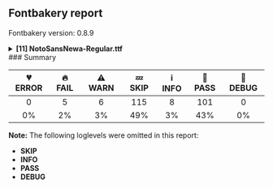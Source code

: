## Fontbakery report

Fontbakery version: 0.8.9

<details><summary><b>[11] NotoSansNewa-Regular.ttf</b></summary><div><details><summary>🔥 <b>FAIL:</b> Check Google Fonts glyph coverage. (<a href="https://font-bakery.readthedocs.io/en/stable/fontbakery/profiles/googlefonts.html#com.google.fonts/check/glyph_coverage">com.google.fonts/check/glyph_coverage</a>)</summary><div>


* 🔥 **FAIL** Missing required codepoints:

	- 0x00AF (MACRON)
 [code: missing-codepoints]
</div></details><details><summary>🔥 <b>FAIL:</b> Check copyright namerecords match license file. (<a href="https://font-bakery.readthedocs.io/en/stable/fontbakery/profiles/googlefonts.html#com.google.fonts/check/name/license">com.google.fonts/check/name/license</a>)</summary><div>


* 🔥 **FAIL** License file OFL.txt exists but NameID 13 (LICENSE DESCRIPTION) value on platform 3 (WINDOWS) is not specified for that. Value was: "This Font Software is licensed under the SIL Open Font License, Version 1.1. This Font Software is distributed on an "AS IS" BASIS, WITHOUT WARRANTIES OR CONDITIONS OF ANY KIND, either express or implied. See the SIL Open Font License for the specific language, permissions and limitations governing your use of this Font Software." Must be changed to "This Font Software is licensed under the SIL Open Font License, Version 1.1. This license is available with a FAQ at: https://scripts.sil.org/OFL" [code: wrong]
</div></details><details><summary>🔥 <b>FAIL:</b> Copyright notices match canonical pattern in fonts (<a href="https://font-bakery.readthedocs.io/en/stable/fontbakery/profiles/googlefonts.html#com.google.fonts/check/font_copyright">com.google.fonts/check/font_copyright</a>)</summary><div>


* 🔥 **FAIL** Name Table entry: Copyright notices should match a pattern similar to: "Copyright 2019 The Familyname Project Authors (git url)"
But instead we have got:
"Copyright 2018-2022 Google Inc. All Rights Reserved." [code: bad-notice-format]
</div></details><details><summary>🔥 <b>FAIL:</b> OS/2.fsSelection bit 7 (USE_TYPO_METRICS) is set in all fonts. (<a href="https://font-bakery.readthedocs.io/en/stable/fontbakery/profiles/googlefonts.html#com.google.fonts/check/os2/use_typo_metrics">com.google.fonts/check/os2/use_typo_metrics</a>)</summary><div>


* 🔥 **FAIL** OS/2.fsSelection bit 7 (USE_TYPO_METRICS) wasNOT set in the following fonts: ['fonts/NotoSansNewa/googlefonts/ttf/NotoSansNewa-Regular.ttf']. [code: missing-os2-fsselection-bit7]
</div></details><details><summary>🔥 <b>FAIL:</b> Check that texts shape as per expectation (<a href="https://font-bakery.readthedocs.io/en/stable/fontbakery/profiles/<Section: Shaping Checks>.html#com.google.fonts/check/shaping/regression">com.google.fonts/check/shaping/regression</a>)</summary><div>


* 🔥 **FAIL** qa/shaping_tests/newa.json: Expected and actual shaping not matching
<div class="shaping">


<style type="text/css">
    @font-face {font-family: "TestFont"; src: url(../../fonts/NotoSansNewa/googlefonts/ttf/NotoSansNewa-Regular.ttf);}
    .tf { font-family: "TestFont"; }
    .shaping pre { font-size: 1.2rem; }
    .shaping li {
        font-size: 1.2rem;
        border-top: 1px solid #ddd;
        padding: 12px;
        margin-top: 12px;
    }
    .shaping-svg {
        height: 100px;
        margin: 10px;
        transform: matrix(1, 0, 0, -1, 0, 0);
    }
</style>

<h4>qa/shaping_tests/newa.json: Expected and actual shaping not matching</h4>


</div>
<div class="shaping">

<li>Shaping did not match: <span class="tf">𑐬𑐸𑐭𑐹𑐕𑑂𑐴</span> (Added by SIESTA)</li>


<pre>Expected: Ru=0+740|Rha=2+691|UU.sm=2@-201,0+0|Cha.icd=4+525|Ha.cd=4@54,0+0</pre>



<pre>Got     : Ru=0+740|Rha=2+691|UU.sm=2@-201,0+0|Cha.icd=4+525|Ha.cd=4@-94,0+0</pre>



<pre>                                                                    ^
</pre>


Got: <svg class="shaping-svg" xmlns="http://www.w3.org/2000/svg" viewBox="0 0 1956 2432" transform="matrix(1 0 0 -1 0 0)">
<path d="M355.0,0.0L355.0,316.0Q335.0,325.0 312.0,325.0Q285.0,325.0 263.5,314.5Q242.0,304.0 219.5,293.0Q197.0,282.0 166.0,282.0Q150.0,282.0 128.5,286.0Q107.0,290.0 90.0,297.0L105.0,367.0Q119.0,362.0 137.0,358.0Q155.0,354.0 170.0,354.0Q198.0,354.0 219.5,365.0Q241.0,376.0 264.0,386.5Q287.0,397.0 317.0,397.0Q335.0,397.0 355.0,392.0L355.0,551.0L0.0,551.0L0.0,622.0L750.0,622.0L750.0,551.0L436.0,551.0L436.0,382.0Q480.0,395.0 519.0,395.0Q594.0,395.0 635.0,361.0Q676.0,327.0 676.0,266.0Q676.0,220.0 649.0,188.5Q622.0,157.0 577.0,142.0L700.0,21.0L650.0,-33.0L493.0,130.0L493.0,186.0Q539.0,186.0 569.0,205.0Q599.0,224.0 599.0,260.0Q599.0,293.0 574.5,308.5Q550.0,324.0 519.0,324.0Q495.0,324.0 475.0,318.5Q455.0,313.0 436.0,304.0L436.0,0.0L355.0,0.0Z"  transform="translate(0, 896)"/>
<path d="M399.0,0.0L318.0,0.0L318.0,139.0Q309.0,144.0 298.0,147.0Q287.0,150.0 275.0,150.0Q253.0,150.0 235.0,141.5Q217.0,133.0 197.5,125.0Q178.0,117.0 151.0,117.0Q129.0,117.0 106.0,124.5Q83.0,132.0 66.0,142.0L80.0,197.0Q94.0,189.0 111.0,182.5Q128.0,176.0 148.0,176.0Q173.0,176.0 193.5,184.0Q214.0,192.0 233.5,200.5Q253.0,209.0 277.0,209.0Q296.0,209.0 318.0,202.0L318.0,294.0Q292.0,290.0 268.0,286.5Q244.0,283.0 218.0,283.0Q182.0,283.0 148.5,294.5Q115.0,306.0 93.0,330.5Q71.0,355.0 71.0,394.0Q71.0,432.0 93.5,456.5Q116.0,481.0 151.0,496.0Q186.0,511.0 223.0,521.0Q253.0,529.0 280.5,535.5Q308.0,542.0 327.0,551.0L0.0,551.0L0.0,622.0L701.0,622.0L701.0,551.0L429.0,551.0Q417.0,522.0 388.5,503.5Q360.0,485.0 323.5,473.5Q287.0,462.0 252.0,455.0Q211.0,447.0 181.0,436.0Q151.0,425.0 151.0,399.0Q151.0,382.0 167.5,369.5Q184.0,357.0 224.0,357.0Q250.0,357.0 284.5,361.5Q319.0,366.0 356.0,370.5Q393.0,375.0 427.0,375.0Q494.0,375.0 534.0,350.0Q574.0,325.0 592.5,284.0Q611.0,243.0 611.0,194.0L611.0,0.0L530.0,0.0L530.0,191.0Q530.0,213.0 521.0,239.5Q512.0,266.0 488.5,285.0Q465.0,304.0 419.0,304.0Q409.0,304.0 399.0,304.0L399.0,0.0Z"  transform="translate(740, 896)"/>
<path d="M-48.0,-196.0Q-79.0,-158.0 -111.0,-132.0Q-131.0,-166.0 -166.5,-183.0Q-202.0,-200.0 -243.0,-200.0Q-286.0,-200.0 -311.0,-175.0Q-336.0,-150.0 -336.0,-113.0Q-336.0,-77.0 -308.0,-49.0Q-280.0,-21.0 -231.0,-21.0Q-202.0,-21.0 -172.0,-30.0L-172.0,10.0L-91.0,10.0L-91.0,-55.0Q-91.0,-62.0 -91.0,-68.0Q-42.0,-100.0 0.0,-148.0L-48.0,-196.0ZM-270.0,-109.0Q-270.0,-123.0 -260.5,-131.0Q-251.0,-139.0 -238.0,-139.0Q-214.0,-139.0 -199.5,-124.5Q-185.0,-110.0 -179.0,-92.0Q-206.0,-82.0 -233.0,-82.0Q-270.0,-82.0 -270.0,-109.0Z"  transform="translate(1230, 896)"/>
<path d="M0.0,551.0L0.0,622.0L535.0,622.0L535.0,551.0L340.0,551.0L340.0,459.0Q380.0,452.0 414.5,437.0Q449.0,422.0 469.5,400.5Q490.0,379.0 490.0,352.0Q490.0,315.0 458.0,294.0Q426.0,273.0 376.0,273.0Q359.0,273.0 326.0,279.0Q293.0,285.0 271.0,302.0Q224.0,273.0 172.0,273.0Q117.0,273.0 88.5,294.0Q60.0,315.0 60.0,349.0Q60.0,372.0 73.0,391.0Q86.0,410.0 109.0,424.0Q77.0,441.0 61.5,468.5Q46.0,496.0 32.0,516.0Q63.0,520.0 85.0,529.5Q107.0,539.0 125.0,551.0L0.0,551.0ZM112.0,491.0Q120.0,478.0 137.0,467.5Q154.0,457.0 178.0,457.0Q198.0,457.0 220.5,461.0Q243.0,465.0 259.0,471.0L259.0,551.0L210.0,551.0Q207.0,549.0 203.0,547.0Q180.0,533.0 162.0,516.0Q144.0,499.0 112.0,491.0ZM131.0,351.0Q131.0,322.0 180.0,322.0Q211.0,322.0 235.0,348.0Q259.0,374.0 259.0,411.0L259.0,419.0Q193.0,415.0 162.0,395.0Q131.0,375.0 131.0,351.0ZM419.0,352.0Q419.0,368.0 396.5,385.5Q374.0,403.0 340.0,413.0Q339.0,391.0 332.0,372.5Q325.0,354.0 313.0,339.0Q326.0,329.0 341.0,325.5Q356.0,322.0 368.0,322.0Q419.0,322.0 419.0,352.0Z"  transform="translate(1431, 896)"/>
<path d="M-329.0,-26.0Q-350.0,-6.0 -368.5,21.5Q-387.0,49.0 -387.0,80.0Q-387.0,93.0 -383.5,104.0Q-380.0,115.0 -374.0,124.0Q-387.0,140.0 -387.0,163.0Q-387.0,191.0 -368.0,207.5Q-349.0,224.0 -320.5,234.0Q-292.0,244.0 -263.5,251.5Q-235.0,259.0 -216.0,268.5Q-197.0,278.0 -197.0,294.0L-197.0,310.0L-116.0,310.0L-116.0,297.0Q-116.0,264.0 -136.5,246.0Q-157.0,228.0 -187.5,219.0Q-218.0,210.0 -248.5,204.5Q-279.0,199.0 -299.5,192.0Q-320.0,185.0 -320.0,170.0Q-320.0,155.0 -307.5,151.5Q-295.0,148.0 -271.0,148.0Q-248.0,148.0 -225.0,151.5Q-202.0,155.0 -177.0,155.0Q-127.0,155.0 -101.5,132.5Q-76.0,110.0 -76.0,72.0Q-76.0,36.0 -93.5,14.0Q-111.0,-8.0 -120.0,-16.0L-173.0,10.0Q-167.0,16.0 -157.0,31.0Q-147.0,46.0 -147.0,68.0Q-147.0,79.0 -153.5,88.5Q-160.0,98.0 -186.0,98.0Q-206.0,98.0 -226.5,94.0Q-247.0,90.0 -271.0,90.0Q-294.0,90.0 -313.0,93.0Q-315.0,86.0 -315.0,77.0Q-315.0,52.0 -302.0,35.5Q-289.0,19.0 -272.0,2.0L-329.0,-26.0Z"  transform="translate(1862, 896)"/>
</svg>
 Expected: <svg class="shaping-svg" xmlns="http://www.w3.org/2000/svg" viewBox="0 0 1956 2432" transform="matrix(1 0 0 -1 0 0)">
<path d="M355.0,0.0L355.0,316.0Q335.0,325.0 312.0,325.0Q285.0,325.0 263.5,314.5Q242.0,304.0 219.5,293.0Q197.0,282.0 166.0,282.0Q150.0,282.0 128.5,286.0Q107.0,290.0 90.0,297.0L105.0,367.0Q119.0,362.0 137.0,358.0Q155.0,354.0 170.0,354.0Q198.0,354.0 219.5,365.0Q241.0,376.0 264.0,386.5Q287.0,397.0 317.0,397.0Q335.0,397.0 355.0,392.0L355.0,551.0L0.0,551.0L0.0,622.0L750.0,622.0L750.0,551.0L436.0,551.0L436.0,382.0Q480.0,395.0 519.0,395.0Q594.0,395.0 635.0,361.0Q676.0,327.0 676.0,266.0Q676.0,220.0 649.0,188.5Q622.0,157.0 577.0,142.0L700.0,21.0L650.0,-33.0L493.0,130.0L493.0,186.0Q539.0,186.0 569.0,205.0Q599.0,224.0 599.0,260.0Q599.0,293.0 574.5,308.5Q550.0,324.0 519.0,324.0Q495.0,324.0 475.0,318.5Q455.0,313.0 436.0,304.0L436.0,0.0L355.0,0.0Z"  transform="translate(0, 896)"/>
<path d="M399.0,0.0L318.0,0.0L318.0,139.0Q309.0,144.0 298.0,147.0Q287.0,150.0 275.0,150.0Q253.0,150.0 235.0,141.5Q217.0,133.0 197.5,125.0Q178.0,117.0 151.0,117.0Q129.0,117.0 106.0,124.5Q83.0,132.0 66.0,142.0L80.0,197.0Q94.0,189.0 111.0,182.5Q128.0,176.0 148.0,176.0Q173.0,176.0 193.5,184.0Q214.0,192.0 233.5,200.5Q253.0,209.0 277.0,209.0Q296.0,209.0 318.0,202.0L318.0,294.0Q292.0,290.0 268.0,286.5Q244.0,283.0 218.0,283.0Q182.0,283.0 148.5,294.5Q115.0,306.0 93.0,330.5Q71.0,355.0 71.0,394.0Q71.0,432.0 93.5,456.5Q116.0,481.0 151.0,496.0Q186.0,511.0 223.0,521.0Q253.0,529.0 280.5,535.5Q308.0,542.0 327.0,551.0L0.0,551.0L0.0,622.0L701.0,622.0L701.0,551.0L429.0,551.0Q417.0,522.0 388.5,503.5Q360.0,485.0 323.5,473.5Q287.0,462.0 252.0,455.0Q211.0,447.0 181.0,436.0Q151.0,425.0 151.0,399.0Q151.0,382.0 167.5,369.5Q184.0,357.0 224.0,357.0Q250.0,357.0 284.5,361.5Q319.0,366.0 356.0,370.5Q393.0,375.0 427.0,375.0Q494.0,375.0 534.0,350.0Q574.0,325.0 592.5,284.0Q611.0,243.0 611.0,194.0L611.0,0.0L530.0,0.0L530.0,191.0Q530.0,213.0 521.0,239.5Q512.0,266.0 488.5,285.0Q465.0,304.0 419.0,304.0Q409.0,304.0 399.0,304.0L399.0,0.0Z"  transform="translate(740, 896)"/>
<path d="M-48.0,-196.0Q-79.0,-158.0 -111.0,-132.0Q-131.0,-166.0 -166.5,-183.0Q-202.0,-200.0 -243.0,-200.0Q-286.0,-200.0 -311.0,-175.0Q-336.0,-150.0 -336.0,-113.0Q-336.0,-77.0 -308.0,-49.0Q-280.0,-21.0 -231.0,-21.0Q-202.0,-21.0 -172.0,-30.0L-172.0,10.0L-91.0,10.0L-91.0,-55.0Q-91.0,-62.0 -91.0,-68.0Q-42.0,-100.0 0.0,-148.0L-48.0,-196.0ZM-270.0,-109.0Q-270.0,-123.0 -260.5,-131.0Q-251.0,-139.0 -238.0,-139.0Q-214.0,-139.0 -199.5,-124.5Q-185.0,-110.0 -179.0,-92.0Q-206.0,-82.0 -233.0,-82.0Q-270.0,-82.0 -270.0,-109.0Z"  transform="translate(1230, 896)"/>
<path d="M0.0,551.0L0.0,622.0L535.0,622.0L535.0,551.0L340.0,551.0L340.0,459.0Q380.0,452.0 414.5,437.0Q449.0,422.0 469.5,400.5Q490.0,379.0 490.0,352.0Q490.0,315.0 458.0,294.0Q426.0,273.0 376.0,273.0Q359.0,273.0 326.0,279.0Q293.0,285.0 271.0,302.0Q224.0,273.0 172.0,273.0Q117.0,273.0 88.5,294.0Q60.0,315.0 60.0,349.0Q60.0,372.0 73.0,391.0Q86.0,410.0 109.0,424.0Q77.0,441.0 61.5,468.5Q46.0,496.0 32.0,516.0Q63.0,520.0 85.0,529.5Q107.0,539.0 125.0,551.0L0.0,551.0ZM112.0,491.0Q120.0,478.0 137.0,467.5Q154.0,457.0 178.0,457.0Q198.0,457.0 220.5,461.0Q243.0,465.0 259.0,471.0L259.0,551.0L210.0,551.0Q207.0,549.0 203.0,547.0Q180.0,533.0 162.0,516.0Q144.0,499.0 112.0,491.0ZM131.0,351.0Q131.0,322.0 180.0,322.0Q211.0,322.0 235.0,348.0Q259.0,374.0 259.0,411.0L259.0,419.0Q193.0,415.0 162.0,395.0Q131.0,375.0 131.0,351.0ZM419.0,352.0Q419.0,368.0 396.5,385.5Q374.0,403.0 340.0,413.0Q339.0,391.0 332.0,372.5Q325.0,354.0 313.0,339.0Q326.0,329.0 341.0,325.5Q356.0,322.0 368.0,322.0Q419.0,322.0 419.0,352.0Z"  transform="translate(1431, 896)"/>
<path d="M-329.0,-26.0Q-350.0,-6.0 -368.5,21.5Q-387.0,49.0 -387.0,80.0Q-387.0,93.0 -383.5,104.0Q-380.0,115.0 -374.0,124.0Q-387.0,140.0 -387.0,163.0Q-387.0,191.0 -368.0,207.5Q-349.0,224.0 -320.5,234.0Q-292.0,244.0 -263.5,251.5Q-235.0,259.0 -216.0,268.5Q-197.0,278.0 -197.0,294.0L-197.0,310.0L-116.0,310.0L-116.0,297.0Q-116.0,264.0 -136.5,246.0Q-157.0,228.0 -187.5,219.0Q-218.0,210.0 -248.5,204.5Q-279.0,199.0 -299.5,192.0Q-320.0,185.0 -320.0,170.0Q-320.0,155.0 -307.5,151.5Q-295.0,148.0 -271.0,148.0Q-248.0,148.0 -225.0,151.5Q-202.0,155.0 -177.0,155.0Q-127.0,155.0 -101.5,132.5Q-76.0,110.0 -76.0,72.0Q-76.0,36.0 -93.5,14.0Q-111.0,-8.0 -120.0,-16.0L-173.0,10.0Q-167.0,16.0 -157.0,31.0Q-147.0,46.0 -147.0,68.0Q-147.0,79.0 -153.5,88.5Q-160.0,98.0 -186.0,98.0Q-206.0,98.0 -226.5,94.0Q-247.0,90.0 -271.0,90.0Q-294.0,90.0 -313.0,93.0Q-315.0,86.0 -315.0,77.0Q-315.0,52.0 -302.0,35.5Q-289.0,19.0 -272.0,2.0L-329.0,-26.0Z"  transform="translate(2010, 896)"/>
</svg>


</div> [code: shaping-regression]
</div></details><details><summary>⚠ <b>WARN:</b> Ensure fonts have ScriptLangTags declared on the 'meta' table. (<a href="https://font-bakery.readthedocs.io/en/stable/fontbakery/profiles/googlefonts.html#com.google.fonts/check/meta/script_lang_tags">com.google.fonts/check/meta/script_lang_tags</a>)</summary><div>


* ⚠ **WARN** This font file does not have a 'meta' table. [code: lacks-meta-table]
</div></details><details><summary>⚠ <b>WARN:</b> Font has **proper** whitespace glyph names? (<a href="https://font-bakery.readthedocs.io/en/stable/fontbakery/profiles/universal.html#com.google.fonts/check/whitespace_glyphnames">com.google.fonts/check/whitespace_glyphnames</a>)</summary><div>


* ⚠ **WARN** Glyph 0x00A0 is called "nbspace": Change to "uni00A0" [code: not-recommended-00a0]
</div></details><details><summary>⚠ <b>WARN:</b> Check if each glyph has the recommended amount of contours. (<a href="https://font-bakery.readthedocs.io/en/stable/fontbakery/profiles/universal.html#com.google.fonts/check/contour_count">com.google.fonts/check/contour_count</a>)</summary><div>


* ⚠ **WARN** This check inspects the glyph outlines and detects the total number of contours in each of them. The expected values are infered from the typical ammounts of contours observed in a large collection of reference font families. The divergences listed below may simply indicate a significantly different design on some of your glyphs. On the other hand, some of these may flag actual bugs in the font such as glyphs mapped to an incorrect codepoint. Please consider reviewing the design and codepoint assignment of these to make sure they are correct.

The following glyphs do not have the recommended number of contours:

	- Glyph name: aogonek	Contours detected: 3	Expected: 2

	- Glyph name: uogonek	Contours detected: 2	Expected: 1

	- Glyph name: aogonek	Contours detected: 3	Expected: 2 

	- And Glyph name: uogonek	Contours detected: 2	Expected: 1
 [code: contour-count]
</div></details><details><summary>⚠ <b>WARN:</b> Check mark characters are in GDEF mark glyph class. (<a href="https://font-bakery.readthedocs.io/en/stable/fontbakery/profiles/gdef.html#com.google.fonts/check/gdef_mark_chars">com.google.fonts/check/gdef_mark_chars</a>)</summary><div>


* ⚠ **WARN** The following mark characters could be in the GDEF mark glyph class:
	 acutecomb (U+0301), brevecomb (U+0306), caroncomb (U+030C), cedillacomb (U+0327), circumflexcomb (U+0302), commaaccentcomb (U+0326), commaturnedabovecomb (U+0312), dieresiscomb (U+0308), dotaccentcomb (U+0307), gravecomb (U+0300) and 5 more.

Use -F or --full-lists to disable shortening of long lists. [code: mark-chars]
</div></details><details><summary>⚠ <b>WARN:</b> Do any segments have colinear vectors? (<a href="https://font-bakery.readthedocs.io/en/stable/fontbakery/profiles/<Section: Outline Correctness Checks>.html#com.google.fonts/check/outline_colinear_vectors">com.google.fonts/check/outline_colinear_vectors</a>)</summary><div>


* ⚠ **WARN** The following glyphs have colinear vectors:

	* Nna (U+1141E): L<<239.0,425.0>--<239.0,425.0>> -> L<<239.0,425.0>--<242.0,425.0>> [code: found-colinear-vectors]
</div></details><details><summary>⚠ <b>WARN:</b> Do outlines contain any jaggy segments? (<a href="https://font-bakery.readthedocs.io/en/stable/fontbakery/profiles/<Section: Outline Correctness Checks>.html#com.google.fonts/check/outline_jaggy_segments">com.google.fonts/check/outline_jaggy_segments</a>)</summary><div>


* ⚠ **WARN** The following glyphs have jaggy segments:

	* Nya (U+11418): B<<639.0,303.0>-<610.0,330.0>-<563.0,331.0>>/L<<563.0,331.0>--<563.0,331.0>> = 1.2188752351313326 

	* And Nya (U+11418): L<<563.0,331.0>--<563.0,331.0>>/B<<563.0,331.0>-<552.0,329.0>-<541.0,329.0>> = 10.304846468766044 [code: found-jaggy-segments]
</div></details><br></div></details>
### Summary

| 💔 ERROR | 🔥 FAIL | ⚠ WARN | 💤 SKIP | ℹ INFO | 🍞 PASS | 🔎 DEBUG |
|:-----:|:----:|:----:|:----:|:----:|:----:|:----:|
| 0 | 5 | 6 | 115 | 8 | 101 | 0 |
| 0% | 2% | 3% | 49% | 3% | 43% | 0% |

**Note:** The following loglevels were omitted in this report:
* **SKIP**
* **INFO**
* **PASS**
* **DEBUG**

